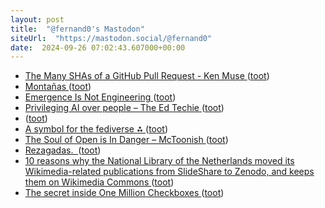 ```yaml
---
layout: post
title:  "@fernand0's Mastodon"
siteUrl:  "https://mastodon.social/@fernand0"
date:  2024-09-26 07:02:43.607000+00:00
---
```

*  [The Many SHAs of a GitHub Pull Request - Ken Muse ](https://www.kenmuse.com/blog/the-many-shas-of-a-github-pull-request) ([toot](https://mastodon.social/@fernand0/113202571745972732))
*  [Montañas ](https://www.flickr.com/photos/fernand0/53994126980) ([toot](https://mastodon.social/@fernand0/113202040398296978))
*  [Emergence Is Not Engineering ](https://www.workfutures.io/p/emergence-is-not-engineerin) ([toot](https://mastodon.social/@fernand0/113201905941447911))
*  [Privileging AI over people – The Ed Techie ](https://blog.edtechie.net/open-access/privileging-ai-over-people) ([toot](https://mastodon.social/@fernand0/113201264759924640))
*  [ ](https://masto.es/@macosas) ([toot](https://mastodon.social/@fernand0/113199416725349388))
*  [A symbol for the fediverse ⁂ ](https://symbol.fediverse.info) ([toot](https://mastodon.social/@fernand0/113199297648499428))
*  [The Soul of Open is In Danger – McToonish ](https://www.mctoonish.com/blog/?p=190) ([toot](https://mastodon.social/@fernand0/113199110497898355))
*  [Rezagadas.  ](https://avecesunafoto.wordpress.com/2024/09/25/rezagadas) ([toot](https://mastodon.social/@fernand0/113198835754898942))
*  [10 reasons why the National Library of the Netherlands moved its Wikimedia-related publications from SlideShare to Zenodo, and keeps them on Wikimedia Commons ](https://diff.wikimedia.org/2024/08/30/10-reasons-why-the-national-library-of-the-netherlands-moved-its-wikimedia-related-publications-from-slideshare-to-zenodo-and-keeps-them-on-wikimedia-commons) ([toot](https://mastodon.social/@fernand0/113198817157146238))
*  [The secret inside One Million Checkboxes ](https://eieio.games/essays/the-secret-in-one-million-checkboxes) ([toot](https://mastodon.social/@fernand0/113198682095613541))
